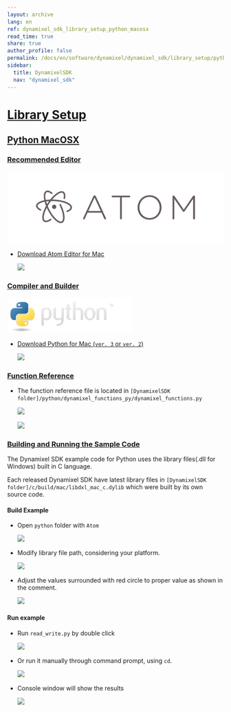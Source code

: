 ```yaml
---
layout: archive
lang: en
ref: dynamixel_sdk_library_setup_python_macosx
read_time: true
share: true
author_profile: false
permalink: /docs/en/software/dynamixel/dynamixel_sdk/library_setup/python_macosx/
sidebar:
  title: DynamixelSDK
  nav: "dynamixel_sdk"
---
```


<div style="counter-reset: h2 9"></div>
<div style="counter-reset: h1 2"></div>

# [Library Setup](#library-setup)

## [Python MacOSX](#python-macosx)

### [Recommended Editor](#recommended-editor)

![](/assets/images/sw/sdk/dynamixel_sdk/library_setup/python/atom-logo.jpg)

* [Download Atom Editor for Mac](https://atom.io/)

  ![](/assets/images/sw/sdk/dynamixel_sdk/library_setup/python/mac/library_file/a1.png)

### [Compiler and Builder](#compiler-and-builder)

![](/assets/images/sw/sdk/dynamixel_sdk/library_setup/python/python.png)

* [Download Python for Mac (`ver. 3` or `ver. 2`)](https://www.python.org/downloads/)

  ![](/assets/images/sw/sdk/dynamixel_sdk/library_setup/python/mac/library_file/b1.png)

### [Function Reference](#function-reference)

* The function reference file is located in `[DynamixelSDK folder]/python/dynamixel_functions_py/dynamixel_functions.py`

  ![](/assets/images/sw/sdk/dynamixel_sdk/library_setup/python/mac/library_file/2.png)

  ![](/assets/images/sw/sdk/dynamixel_sdk/library_setup/python/mac/library_file/1.png)

### [Building and Running the Sample Code](#building-and-running-the-sample-code)

The Dynamixel SDK example code for Python uses the library files(.dll for Windows) built in C language.

Each released Dynamixel SDK have latest library files in `[DynamixelSDK folder]/c/build/mac/libdxl_mac_c.dylib` which were built by its own source code.

#### Build Example

* Open `python` folder with `Atom` 

  ![](/assets/images/sw/sdk/dynamixel_sdk/library_setup/python/mac/sample_code/1.png)

* Modify library file path, considering your platform.

  ![](/assets/images/sw/sdk/dynamixel_sdk/library_setup/python/mac/sample_code/2.png)

* Adjust the values surrounded with red circle to proper value as shown in the comment.

  ![](/assets/images/sw/sdk/dynamixel_sdk/library_setup/python/mac/sample_code/3.png)

#### Run example

* Run `read_write.py` by double click

  ![](/assets/images/sw/sdk/dynamixel_sdk/library_setup/python/mac/sample_code/4.png)

* Or run it manually through command prompt, using `cd`. 

  ![](/assets/images/sw/sdk/dynamixel_sdk/library_setup/python/mac/sample_code/5.png)

* Console window will show the results

  ![](/assets/images/sw/sdk/dynamixel_sdk/library_setup/python/mac/sample_code/6.png)
